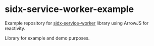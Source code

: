 # sidx-service-worker-example
Example repository for [sidx-service-worker](https://github.com/eklem/sidx-service-worker) library using ArrowJS for reactivity.

Library for example and demo purposes.
